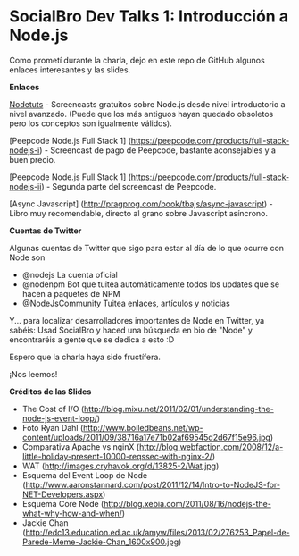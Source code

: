 SocialBro Dev Talks 1: Introducción a Node.js
===========================================

Como prometí durante la charla, dejo en este repo de GitHub algunos enlaces interesantes y las slides.

**Enlaces**

[Nodetuts](http://nodetuts.com/) - Screencasts gratuitos sobre Node.js desde nivel introductorio a nivel avanzado.
(Puede que los más antiguos hayan quedado obsoletos pero los conceptos son igualmente válidos).

[Peepcode Node.js Full Stack 1] (https://peepcode.com/products/full-stack-nodejs-i) - Screencast de pago de Peepcode, bastante aconsejables y a buen precio.

[Peepcode Node.js Full Stack 1] (https://peepcode.com/products/full-stack-nodejs-ii) - Segunda parte del screencast de Peepcode.

[Async Javascript] (http://pragprog.com/book/tbajs/async-javascript) - Libro muy recomendable, directo al grano sobre Javascript asíncrono.

**Cuentas de Twitter**

Algunas cuentas de Twitter que sigo para estar al día de lo que ocurre con Node son

- @nodejs La cuenta oficial
- @nodenpm Bot que tuitea automáticamente todos los updates que se hacen a paquetes de NPM
- @NodeJsCommunity Tuitea enlaces, artículos y noticias

Y... para localizar desarrolladores importantes de Node en Twitter, ya sabéis: Usad SocialBro y haced una búsqueda
en bio de "Node" y encontraréis a gente que se dedica a esto :D

Espero que la charla haya sido fructífera.

¡Nos leemos!




**Créditos de las Slides**

- The Cost of I/O (http://blog.mixu.net/2011/02/01/understanding-the-node-js-event-loop/)
- Foto Ryan Dahl (http://www.boiledbeans.net/wp-content/uploads/2011/09/38716a17e71b02af69545d2d67f15e96.jpg)
- Comparativa Apache vs nginX (http://blog.webfaction.com/2008/12/a-little-holiday-present-10000-reqssec-with-nginx-2/)
- WAT (http://images.cryhavok.org/d/13825-2/Wat.jpg)
- Esquema del Event Loop de Node (http://www.aaronstannard.com/post/2011/12/14/Intro-to-NodeJS-for-NET-Developers.aspx)
- Esquema Core Node (http://blog.xebia.com/2011/08/16/nodejs-the-what-why-how-and-when/)
- Jackie Chan (http://edc13.education.ed.ac.uk/amyw/files/2013/02/276253_Papel-de-Parede-Meme-Jackie-Chan_1600x900.jpg)
